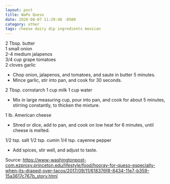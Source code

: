 ```yaml
---
layout: post
title: WaPo Queso
date: 2020-08-07 11:29:48 -0500
category: other
tags: cheese dairy dip ingredients mexican
---
```

2 Tbsp. butter  
1 small onion  
2-4 medium jalapenos  
3/4 cup grape tomatoes  
2 cloves garlic  
<ul>
 	<li>Chop onion, jalapenos, and tomatoes, and saute in butter 5 minutes.</li>
 	<li>Mince garlic, stir into pan, and cook for 30 seconds.</li>
</ul>
2 Tbsp. cornstarch  
1 cup milk  
1 cup water  
<ul>
 	<li>Mix in large measuring cup, pour into pan, and cook for about 5 minutes, stirring constantly, to thicken the mixture.</li>
</ul>
1 lb. American cheese  
<ul>
 	<li>Shred or dice, add to pan, and cook on low heat for 6 minutes, until cheese is melted.</li>
</ul>
1/2 tsp. salt  
1/2 tsp. cumin  
1/4 tsp. cayenne pepper  
<ul>
 	<li>Add spices, stir well, and adjust to taste.</li>
</ul>
Source: <a href="https://www-washingtonpost-com.ezproxy.princeton.edu/lifestyle/food/hooray-for-queso-especially-when-its-draped-over-tacos/2017/09/11/618376f8-8434-11e7-b359-15a3617c767b_story.html">https://www-washingtonpost-com.ezproxy.princeton.edu/lifestyle/food/hooray-for-queso-especially-when-its-draped-over-tacos/2017/09/11/618376f8-8434-11e7-b359-15a3617c767b_story.html</a>
